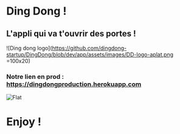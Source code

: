 # Ding Dong !
## L'appli qui va t'ouvrir des portes !

![Ding dong logo](https://github.com/dingdong-startup/DingDong/blob/dev/app/assets/images/DD-logo-aplat.png =100x20)

### Notre lien en prod : https://dingdongproduction.herokuapp.com

![Flat](https://github.com/dingdong-startup/DingDong/blob/dev/app/assets/images/sofa.jpg)


# Enjoy !

